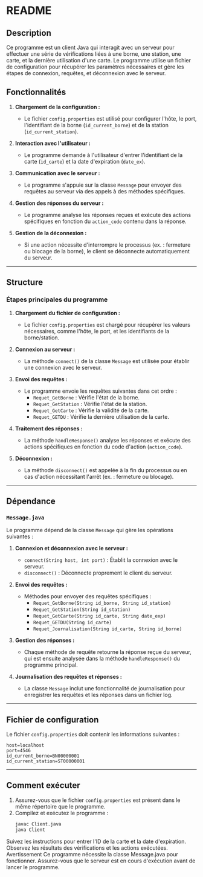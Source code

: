 # README

## Description

Ce programme est un client Java qui interagit avec un serveur pour effectuer une série de vérifications liées à une borne, une station, une carte, et la dernière utilisation d'une carte. Le programme utilise un fichier de configuration pour récupérer les paramètres nécessaires et gère les étapes de connexion, requêtes, et déconnexion avec le serveur. 

## Fonctionnalités

1. **Chargement de la configuration :** 
   - Le fichier `config.properties` est utilisé pour configurer l'hôte, le port, l'identifiant de la borne (`id_current_borne`) et de la station (`id_current_station`).

2. **Interaction avec l'utilisateur :**
   - Le programme demande à l'utilisateur d'entrer l'identifiant de la carte (`id_carte`) et la date d'expiration (`date_ex`).

3. **Communication avec le serveur :**
   - Le programme s'appuie sur la classe `Message` pour envoyer des requêtes au serveur via des appels à des méthodes spécifiques.

4. **Gestion des réponses du serveur :**
   - Le programme analyse les réponses reçues et exécute des actions spécifiques en fonction du `action_code` contenu dans la réponse.

5. **Gestion de la déconnexion :**
   - Si une action nécessite d'interrompre le processus (ex. : fermeture ou blocage de la borne), le client se déconnecte automatiquement du serveur.

---

## Structure

### Étapes principales du programme

1. **Chargement du fichier de configuration :**
   - Le fichier `config.properties` est chargé pour récupérer les valeurs nécessaires, comme l'hôte, le port, et les identifiants de la borne/station.

2. **Connexion au serveur :**
   - La méthode `connect()` de la classe `Message` est utilisée pour établir une connexion avec le serveur.

3. **Envoi des requêtes :**
   - Le programme envoie les requêtes suivantes dans cet ordre :
     - `Requet_GetBorne` : Vérifie l'état de la borne.
     - `Requet_GetStation` : Vérifie l'état de la station.
     - `Requet_GetCarte` : Vérifie la validité de la carte.
     - `Requet_GETDU` : Vérifie la dernière utilisation de la carte.

4. **Traitement des réponses :**
   - La méthode `handleResponse()` analyse les réponses et exécute des actions spécifiques en fonction du code d'action (`action_code`).

5. **Déconnexion :**
   - La méthode `disconnect()` est appelée à la fin du processus ou en cas d'action nécessitant l'arrêt (ex. : fermeture ou blocage).

---

## Dépendance

### `Message.java`

Le programme dépend de la classe `Message` qui gère les opérations suivantes :

1. **Connexion et déconnexion avec le serveur :**
   - `connect(String host, int port)` : Établit la connexion avec le serveur.
   - `disconnect()` : Déconnecte proprement le client du serveur.

2. **Envoi des requêtes :**
   - Méthodes pour envoyer des requêtes spécifiques :
     - `Requet_GetBorne(String id_borne, String id_station)`
     - `Requet_GetStation(String id_station)`
     - `Requet_GetCarte(String id_carte, String date_exp)`
     - `Requet_GETDU(String id_carte)`
     - `Requet_Journalisation(String id_carte, String id_borne)`

3. **Gestion des réponses :**
   - Chaque méthode de requête retourne la réponse reçue du serveur, qui est ensuite analysée dans la méthode `handleResponse()` du programme principal.

4. **Journalisation des requêtes et réponses :**
   - La classe `Message` inclut une fonctionnalité de journalisation pour enregistrer les requêtes et les réponses dans un fichier log.

---

## Fichier de configuration

Le fichier `config.properties` doit contenir les informations suivantes :

```properties
host=localhost
port=4546
id_current_borne=BN00000001
id_current_station=ST00000001
```

---
## Comment exécuter

1. Assurez-vous que le fichier `config.properties` est présent dans le même répertoire que le programme.
2. Compilez et exécutez le programme :
   ```bash
   javac Client.java
   java Client
   ```
Suivez les instructions pour entrer l'ID de la carte et la date d'expiration.
Observez les résultats des vérifications et les actions exécutées.
Avertissement
Ce programme nécessite la classe Message.java pour fonctionner.
Assurez-vous que le serveur est en cours d'exécution avant de lancer le programme.